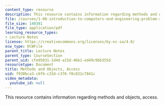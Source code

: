 ```yaml
---
content_type: resource
description: This resource contains information regarding methods and objects, access.
file: /courses/1-00-introduction-to-computers-and-engineering-problem-solving-spring-2012/f930bca3c6f6c33dc376f0c831c7841c_MIT1_00S12_Lec_9.pdf
file_size: 140381
file_type: application/pdf
learning_resource_types:
- Lecture Notes
license: https://creativecommons.org/licenses/by-nc-sa/4.0/
ocw_type: OCWFile
parent_title: Lecture Notes
parent_type: CourseSection
parent_uid: cfe95031-1d4d-a15d-46b1-ed49c9bb355d
resourcetype: Document
title: Methods and Objects, Access
uid: f930bca3-c6f6-c33d-c376-f0c831c7841c
video_metadata:
  youtube_id: null
---
```

This resource contains information regarding methods and objects, access.
